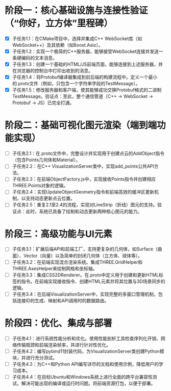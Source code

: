 # 阶段一：核心基础设施与连接性验证（“你好，立方体”里程碑）

- [x] 子任务1.1：在CMake项目中，选择并集成C++ WebSocket库（如WebSocket++）及其依赖（如Boost.Asio）。  
- [x] 子任务1.2：实现一个极简的C++服务器，能够接受WebSocket连接并发送一条硬编码的文本消息。  
- [x] 子任务1.3：创建一个基础的HTML/JS前端页面，能够连接到上述服务器，并在浏览器的控制台中打印出收到的消息。  
- [x] 子任务1.4：将Protobuf编译器集成到前后端的构建流程中。定义一个最小的.proto文件（例如，只包含一个字符串字段的TestMessage）。  
- [x] 子任务1.5：修改服务器和客户端，使其能够成功交换Protobuf格式的二进制TestMessage。验证点：至此，整个通信管道（C++ -> WebSocket -> Protobuf -> JS）已完全打通。  

# 阶段二：基础可视化图元渲染（端到端功能实现）

- [ ] 子任务2.1：在.proto文件中，完整设计并实现用于创建点云的AddObject指令（包含Points几何体和Material）。  
- [ ] 子任务2.2：在C++ VisualizationServer类中，实现add_points公共API方法。  
- [ ] 子任务2.3：在前端ObjectFactory.js中，实现接收Points指令并创建相应THREE.Points对象的逻辑。  
- [ ] 子任务2.4：实现UpdateObjectGeometry指令和前端高效的缓冲区更新机制，以支持动态更新点云位置。  
- [ ] 子任务2.5：重复2.1至2.4的流程，实现对LineStrip（折线）图元的支持。验证点：此时，系统已具备了绘制和动态更新两种核心图元的能力。  

# 阶段三：高级功能与UI元素

- [ ] 子任务3.1：扩展后端API和前端工厂，支持更复杂的几何体，如Surface（曲面）、Vector（向量）以及简单的封闭几何体（立方体、球体等）。  
- [ ] 子任务3.2：在前端实现混合渲染系统。集成THREE.GridHelper和THREE.AxesHelper来绘制网格和坐标轴。  
- [ ] 子任务3.3：集成CSS2DRenderer。在.proto中定义用于创建和更新HTML标签的指令。在前端实现接收指令、创建HTML元素并将其位置与3D场景同步的逻辑。  
- [ ] 子任务3.4：在后端VisualizationServer中，实现完整的多窗口管理机制，包括连接ID的生成、映射和API调用时的数据路由。  

# 阶段四：优化、集成与部署

- [ ] 子任务4.1：进行系统性能分析和优化。使用性能剖析工具检查序列化开销、网络传输瓶颈和前端渲染帧率，并进行针对性优化。  
- [ ] 子任务4.2：编写pybind11封装代码，为VisualizationServer类创建Python模块，并进行充分测试。  
- [ ] 子任务4.3：为C++和Python API编写详尽的文档和使用示例，降低用户的学习成本。  
- [ ] 子任务4.4：在目标Ubuntu和Windows系统上进行全面的跨平台兼容性测试，解决可能出现的编译或运行时问题。将前端资源打包，以便于部署。  
